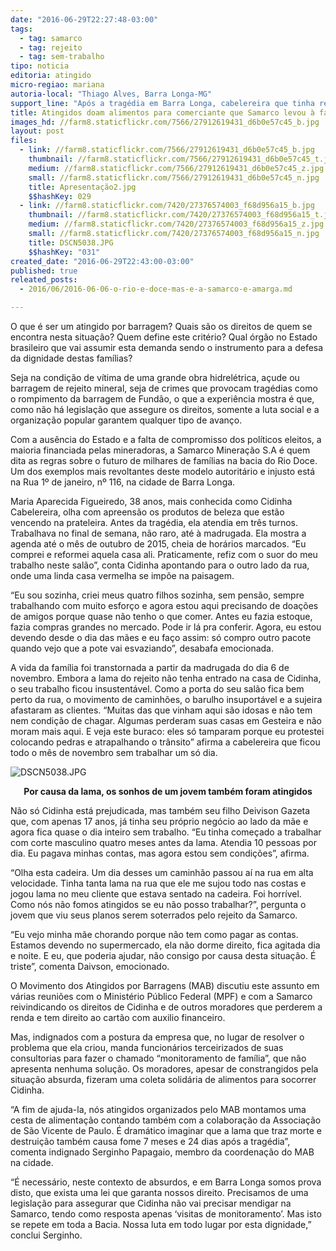 ```yaml
---
date: "2016-06-29T22:27:48-03:00"
tags:
  - tag: samarco
  - tag: rejeito
  - tag: sem-trabalho
tipo: noticia
editoria: atingido
micro-regiao: mariana
autoria-local: "Thiago Alves, Barra Longa-MG"
support_line: "Após a tragédia em Barra Longa, cabelereira que tinha renda mensal de R$ 7 mil, está praticamente sem trabalho.                                                                                                            "
title: Atingidos doam alimentos para comerciante que Samarco levou à falência
images_hd: //farm8.staticflickr.com/7566/27912619431_d6b0e57c45_b.jpg
layout: post
files:
  - link: //farm8.staticflickr.com/7566/27912619431_d6b0e57c45_b.jpg
    thumbnail: //farm8.staticflickr.com/7566/27912619431_d6b0e57c45_t.jpg
    medium: //farm8.staticflickr.com/7566/27912619431_d6b0e57c45_z.jpg
    small: //farm8.staticflickr.com/7566/27912619431_d6b0e57c45_n.jpg
    title: Apresentação2.jpg
    $$hashKey: 029
  - link: //farm8.staticflickr.com/7420/27376574003_f68d956a15_b.jpg
    thumbnail: //farm8.staticflickr.com/7420/27376574003_f68d956a15_t.jpg
    medium: //farm8.staticflickr.com/7420/27376574003_f68d956a15_z.jpg
    small: //farm8.staticflickr.com/7420/27376574003_f68d956a15_n.jpg
    title: DSCN5038.JPG
    $$hashKey: "031"
created_date: "2016-06-29T22:43:00-03:00"
published: true
releated_posts:
  - 2016/06/2016-06-06-o-rio-e-doce-mas-e-a-samarco-e-amarga.md

---
```

<p>O que &eacute; ser um atingido por barragem? Quais s&atilde;o os direitos de quem se encontra nesta situa&ccedil;&atilde;o? Quem define este crit&eacute;rio? Qual &oacute;rg&atilde;o no Estado brasileiro que vai assumir esta demanda sendo o instrumento para a defesa da dignidade destas fam&iacute;lias?</p>

<p>Seja na condi&ccedil;&atilde;o de v&iacute;tima de uma grande obra hidrel&eacute;trica, a&ccedil;ude ou barragem de rejeito mineral, seja de crimes que provocam trag&eacute;dias como o rompimento da barragem de Fund&atilde;o, o que a experi&ecirc;ncia mostra &eacute; que, como n&atilde;o h&aacute; legisla&ccedil;&atilde;o que assegure os direitos, somente a luta social e a organiza&ccedil;&atilde;o popular garantem qualquer tipo de avan&ccedil;o.</p>

<p>Com a aus&ecirc;ncia do Estado e a falta de compromisso dos pol&iacute;ticos eleitos, a maioria financiada pelas mineradoras, a Samarco Minera&ccedil;&atilde;o S.A &eacute; quem dita as regras sobre o futuro de milhares de fam&iacute;lias na bacia do Rio Doce. Um dos exemplos mais revoltantes deste modelo autorit&aacute;rio e injusto est&aacute; na Rua 1&ordm; de janeiro, n&ordm; 116, na cidade de Barra Longa.</p>

<p>Maria Aparecida Figueiredo, 38 anos, mais conhecida como Cidinha Cabelereira, olha com apreens&atilde;o os produtos de beleza que est&atilde;o vencendo na prateleira. Antes da trag&eacute;dia, ela atendia em tr&ecirc;s turnos. Trabalhava no final de semana, n&atilde;o raro, at&eacute; &agrave; madrugada. Ela mostra a agenda at&eacute; o m&ecirc;s de outubro de 2015, cheia de hor&aacute;rios marcados. &ldquo;Eu comprei e reformei aquela casa ali. Praticamente, refiz com o suor do meu trabalho neste sal&atilde;o&rdquo;, conta Cidinha apontando para o outro lado da rua, onde uma linda casa vermelha se imp&otilde;e na paisagem.</p>

<p>&ldquo;Eu sou sozinha, criei meus quatro filhos sozinha, sem pens&atilde;o, sempre trabalhando com muito esfor&ccedil;o e agora estou aqui precisando de doa&ccedil;&otilde;es de amigos porque quase n&atilde;o tenho o que comer. Antes eu fazia estoque, fazia compras grandes no mercado. Pode ir l&aacute; pra conferir. Agora, eu estou devendo desde o dia das m&atilde;es e eu fa&ccedil;o assim: s&oacute; compro outro pacote quando vejo que a pote vai esvaziando&rdquo;, desabafa emocionada.</p>

<p>A vida da fam&iacute;lia foi transtornada a partir da madrugada do dia 6 de novembro. Embora a lama do rejeito n&atilde;o tenha entrado na casa de Cidinha, o seu trabalho ficou insustent&aacute;vel. Como a porta do seu sal&atilde;o fica bem perto da rua, o movimento de caminh&otilde;es, o barulho insuport&aacute;vel e a sujeira afastaram as clientes. &ldquo;Muitas das que vinham aqui s&atilde;o idosas e n&atilde;o tem nem condi&ccedil;&atilde;o de chagar. Algumas perderam suas casas em Gesteira e n&atilde;o moram mais aqui. E veja este buraco: eles s&oacute; tamparam porque eu protestei colocando pedras e atrapalhando o tr&acirc;nsito&rdquo; afirma a cabelereira que ficou todo o m&ecirc;s de novembro sem trabalhar um s&oacute; dia.</p>

<p><img alt="DSCN5038.JPG" src="//farm8.staticflickr.com/7420/27376574003_f68d956a15_b.jpg" /></p>

<p align="center"><strong>Por causa da lama, os sonhos de um jovem tamb&eacute;m foram atingidos</strong></p>

<p>N&atilde;o s&oacute; Cidinha est&aacute; prejudicada, mas tamb&eacute;m seu filho Deivison Gazeta que, com apenas 17 anos, j&aacute; tinha seu pr&oacute;prio neg&oacute;cio ao lado da m&atilde;e e agora fica quase o dia inteiro sem trabalho. &ldquo;Eu tinha come&ccedil;ado a trabalhar com corte masculino quatro meses antes da lama. Atendia 10 pessoas por dia. Eu pagava minhas contas, mas agora estou sem condi&ccedil;&otilde;es&rdquo;, afirma.</p>

<p>&ldquo;Olha esta cadeira. Um dia desses um caminh&atilde;o passou a&iacute; na rua em alta velocidade. Tinha tanta lama na rua que ele me sujou todo nas costas e jogou lama no meu cliente que estava sentado na cadeira. Foi horr&iacute;vel. Como n&oacute;s n&atilde;o fomos atingidos se eu n&atilde;o posso trabalhar?&rdquo;, pergunta o jovem que viu seus planos serem soterrados pelo rejeito da Samarco.</p>

<p>&ldquo;Eu vejo minha m&atilde;e chorando porque n&atilde;o tem como pagar as contas. Estamos devendo no supermercado, ela n&atilde;o dorme direito, fica agitada dia e noite. E eu, que poderia ajudar, n&atilde;o consigo por causa desta situa&ccedil;&atilde;o. &Eacute; triste&rdquo;, comenta Daivson, emocionado.</p>

<p>O Movimento dos Atingidos por Barragens (MAB) discutiu este assunto em v&aacute;rias reuni&otilde;es com o Minist&eacute;rio P&uacute;blico Federal (MPF) e com a Samarco reivindicando os direitos de Cidinha e de outros moradores que perderem a renda e tem direito ao cart&atilde;o com auxilio financeiro.</p>

<p>Mas, indignados com a postura da empresa que, no lugar de resolver o problema que ela criou, manda funcion&aacute;rios terceirizados de suas consultorias para fazer o chamado &ldquo;monitoramento de fam&iacute;lia&rdquo;, que n&atilde;o apresenta nenhuma solu&ccedil;&atilde;o. Os moradores, apesar de constrangidos pela situa&ccedil;&atilde;o absurda, fizeram uma coleta solid&aacute;ria de alimentos para socorrer Cidinha.</p>

<p>&ldquo;A fim de ajuda-la, n&oacute;s atingidos organizados pelo MAB montamos uma cesta de alimenta&ccedil;&atilde;o contando tamb&eacute;m com a colabora&ccedil;&atilde;o da Associa&ccedil;&atilde;o de S&atilde;o Vicente de Paulo. &Eacute; dram&aacute;tico imaginar que a lama que traz morte e destrui&ccedil;&atilde;o tamb&eacute;m causa fome 7 meses e 24 dias ap&oacute;s a trag&eacute;dia&rdquo;, comenta indignado Serginho Papagaio, membro da coordena&ccedil;&atilde;o do MAB na cidade.</p>

<p>&ldquo;&Eacute; necess&aacute;rio, neste contexto de absurdos, e em Barra Longa somos prova disto, que exista uma lei que garanta nossos direito. Precisamos de uma legisla&ccedil;&atilde;o para assegurar que Cidinha n&atilde;o vai precisar mendigar na Samarco, tendo como resposta apenas &lsquo;visitas de monitoramento&rsquo;. Mas isto se repete em toda a Bacia. Nossa luta em todo lugar por esta dignidade,&rdquo; conclui Serginho.</p>

